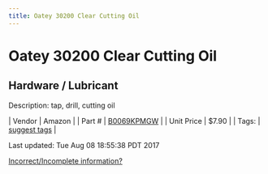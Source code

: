 ```yaml
---
title: Oatey 30200 Clear Cutting Oil
---
```


# Oatey 30200 Clear Cutting Oil
## Hardware / Lubricant
Description: 	tap, drill, cutting oil 

| Vendor | Amazon | 
| Part # | [B0069KPMGW](https://www.amazon.com/Oatey-30200-Cutting-Threads-16-Ounce/dp/B0069KPMGW/ref=sr_1_3?ie=UTF8&qid=1502165716&sr=8-3&keywords=Cutting%20oil) | 
| Unit Price | $7.90 | 
| Tags: | [suggest tags](https://docs.google.com/forms/d/e/1FAIpQLSeWyY8v3RgOty-MyWmh9U0iivNYN_molChYyS-0U-o-kOAv_g/viewform) | 

Last updated: Tue Aug 08 18:55:38 PDT 2017

 [Incorrect/Incomplete information?](https://docs.google.com/forms/d/e/1FAIpQLSeWyY8v3RgOty-MyWmh9U0iivNYN_molChYyS-0U-o-kOAv_g/viewform)